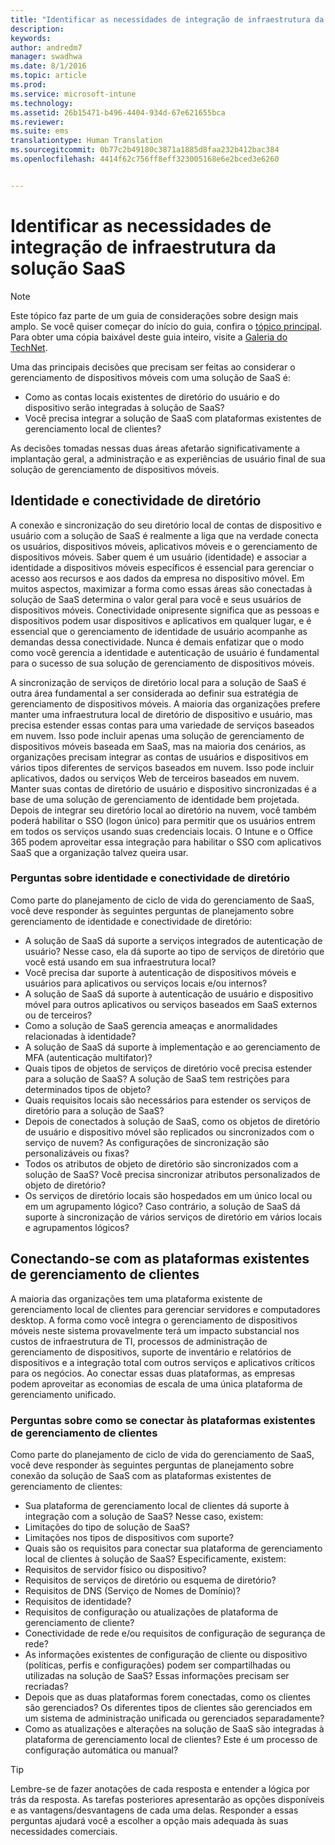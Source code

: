 ```yaml
---
title: "Identificar as necessidades de integração de infraestrutura da solução SaaS"
description: 
keywords: 
author: andredm7
manager: swadhwa
ms.date: 8/1/2016
ms.topic: article
ms.prod: 
ms.service: microsoft-intune
ms.technology: 
ms.assetid: 26b15471-b496-4404-934d-67e621655bca
ms.reviewer: 
ms.suite: ems
translationtype: Human Translation
ms.sourcegitcommit: 0b77c2b49180c3871a1885d8faa232b412bac384
ms.openlocfilehash: 4414f62c756ff8eff323005168e6e2bced3e6260


---
```


# Identificar as necessidades de integração de infraestrutura da solução SaaS

>[!NOTE]
>Este tópico faz parte de um guia de considerações sobre design mais amplo. Se você quiser começar do início do guia, confira o [tópico principal](mdm-design-considerations-guide.md). Para obter uma cópia baixável deste guia inteiro, visite a [Galeria do TechNet](https://gallery.technet.microsoft.com/Mobile-Device-Management-7d401582).

Uma das principais decisões que precisam ser feitas ao considerar o gerenciamento de dispositivos móveis com uma solução de SaaS é:

- Como as contas locais existentes de diretório do usuário e do dispositivo serão integradas à solução de SaaS?
- Você precisa integrar a solução de SaaS com plataformas existentes de gerenciamento local de clientes?

As decisões tomadas nessas duas áreas afetarão significativamente a implantação geral, a administração e as experiências de usuário final de sua solução de gerenciamento de dispositivos móveis.

## Identidade e conectividade de diretório

A conexão e sincronização do seu diretório local de contas de dispositivo e usuário com a solução de SaaS é realmente a liga que na verdade conecta os usuários, dispositivos móveis, aplicativos móveis e o gerenciamento de dispositivos móveis. Saber quem é um usuário (identidade) e associar a identidade a dispositivos móveis específicos é essencial para gerenciar o acesso aos recursos e aos dados da empresa no dispositivo móvel. Em muitos aspectos, maximizar a forma como essas áreas são conectadas à solução de SaaS determina o valor geral para você e seus usuários de dispositivos móveis.  Conectividade onipresente significa que as pessoas e dispositivos podem usar dispositivos e aplicativos em qualquer lugar, e é essencial que o gerenciamento de identidade de usuário acompanhe as demandas dessa conectividade. Nunca é demais enfatizar que o modo como você gerencia a identidade e autenticação de usuário é fundamental para o sucesso de sua solução de gerenciamento de dispositivos móveis.

A sincronização de serviços de diretório local para a solução de SaaS é outra área fundamental a ser considerada ao definir sua estratégia de gerenciamento de dispositivos móveis. A maioria das organizações prefere manter uma infraestrutura local de diretório de dispositivo e usuário, mas precisa estender essas contas para uma variedade de serviços baseados em nuvem. Isso pode incluir apenas uma solução de gerenciamento de dispositivos móveis baseada em SaaS, mas na maioria dos cenários, as organizações precisam integrar as contas de usuários e dispositivos em vários tipos diferentes de serviços baseados em nuvem. Isso pode incluir aplicativos, dados ou serviços Web de terceiros baseados em nuvem. Manter suas contas de diretório de usuário e dispositivo sincronizadas é a base de uma solução de gerenciamento de identidade bem projetada. Depois de integrar seu diretório local ao diretório na nuvem, você também poderá habilitar o SSO (logon único) para permitir que os usuários entrem em todos os serviços usando suas credenciais locais. O <token>Intune</token> e o Office 365 podem aproveitar essa integração para habilitar o SSO com aplicativos SaaS que a organização talvez queira usar.

### Perguntas sobre identidade e conectividade de diretório

Como parte do planejamento de ciclo de vida do gerenciamento de SaaS, você deve responder às seguintes perguntas de planejamento sobre gerenciamento de identidade e conectividade de diretório:

- A solução de SaaS dá suporte a serviços integrados de autenticação de usuário? Nesse caso, ela dá suporte ao tipo de serviços de diretório que você está usando em sua infraestrutura local?
- Você precisa dar suporte à autenticação de dispositivos móveis e usuários para aplicativos ou serviços locais e/ou internos?
- A solução de SaaS dá suporte à autenticação de usuário e dispositivo móvel para outros aplicativos ou serviços baseados em SaaS externos ou de terceiros?
- Como a solução de SaaS gerencia ameaças e anormalidades relacionadas à identidade?
- A solução de SaaS dá suporte à implementação e ao gerenciamento de MFA (autenticação multifator)?
- Quais tipos de objetos de serviços de diretório você precisa estender para a solução de SaaS? A solução de SaaS tem restrições para determinados tipos de objeto?
- Quais requisitos locais são necessários para estender os serviços de diretório para a solução de SaaS?
- Depois de conectados à solução de SaaS, como os objetos de diretório de usuário e dispositivo móvel são replicados ou sincronizados com o serviço de nuvem? As configurações de sincronização são personalizáveis ou fixas?
- Todos os atributos de objeto de diretório são sincronizados com a solução de SaaS? Você precisa sincronizar atributos personalizados de objeto de diretório?
- Os serviços de diretório locais são hospedados em um único local ou em um agrupamento lógico? Caso contrário, a solução de SaaS dá suporte à sincronização de vários serviços de diretório em vários locais e agrupamentos lógicos?

## Conectando-se com as plataformas existentes de gerenciamento de clientes

A maioria das organizações tem uma plataforma existente de gerenciamento local de clientes para gerenciar servidores e computadores desktop. A forma como você integra o gerenciamento de dispositivos móveis neste sistema provavelmente terá um impacto substancial nos custos de infraestrutura de TI, processos de administração de gerenciamento de dispositivos, suporte de inventário e relatórios de dispositivos e a integração total com outros serviços e aplicativos críticos para os negócios. Ao conectar essas duas plataformas, as empresas podem aproveitar as economias de escala de uma única plataforma de gerenciamento unificado.

### Perguntas sobre como se conectar às plataformas existentes de gerenciamento de clientes

Como parte do planejamento de ciclo de vida do gerenciamento de SaaS, você deve responder às seguintes perguntas de planejamento sobre conexão da solução de SaaS com as plataformas existentes de gerenciamento de clientes:

- Sua plataforma de gerenciamento local de clientes dá suporte à integração com a solução de SaaS? Nesse caso, existem:
 - Limitações do tipo de solução de SaaS?
 - Limitações nos tipos de dispositivos com suporte?
- Quais são os requisitos para conectar sua plataforma de gerenciamento local de clientes à solução de SaaS? Especificamente, existem:
 - Requisitos de servidor físico ou dispositivo?
 - Requisitos de serviços de diretório ou esquema de diretório?
 - Requisitos de DNS (Serviço de Nomes de Domínio)?
 - Requisitos de identidade?
 - Requisitos de configuração ou atualizações de plataforma de gerenciamento de cliente?
 - Conectividade de rede e/ou requisitos de configuração de segurança de rede?
- As informações existentes de configuração de cliente ou dispositivo (políticas, perfis e configurações) podem ser compartilhadas ou utilizadas na solução de SaaS? Essas informações precisam ser recriadas?
- Depois que as duas plataformas forem conectadas, como os clientes são gerenciados? Os diferentes tipos de clientes são gerenciados em um sistema de administração unificada ou gerenciados separadamente?
- Como as atualizações e alterações na solução de SaaS são integradas à plataforma de gerenciamento local de clientes? Este é um processo de configuração automática ou manual?

>[!TIP]
>Lembre-se de fazer anotações de cada resposta e entender a lógica por trás da resposta. As tarefas posteriores apresentarão as opções disponíveis e as vantagens/desvantagens de cada uma delas.  Responder a essas perguntas ajudará você a escolher a opção mais adequada às suas necessidades comerciais.



<!--HONumber=Aug16_HO1-->


